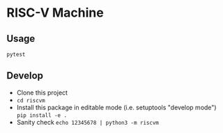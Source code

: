 # RISC-V Machine

## Usage

```
pytest
```

## Develop

- Clone this project
- `cd riscvm`
- Install this package in editable mode (i.e. setuptools "develop mode") `pip install -e .`
- Sanity check `echo 12345678 | python3 -m riscvm`

